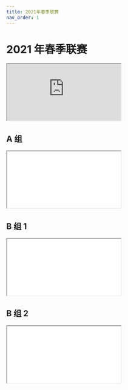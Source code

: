 ```yaml
---
title: 2021年春季联赛
nav_order: 1
---
```


<link rel="stylesheet" type="text/css" href="style.css">

# 2021 年春季联赛

<iframe src="https://docs.qq.com/sheet/DQ1F3bUJRRG1KYWl2"></iframe>

## A 组

<iframe src="文件/2021年春季A组.pdf"></iframe>

## B 组 1

<iframe src="文件/2021年春季B组1.pdf"></iframe>

## B 组 2

<iframe src="文件/2021年春季B组2.pdf"></iframe>
